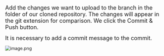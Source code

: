 <FONT SIZE=4>Add the changes we want to upload to the branch in the folder of our cloned repository. The changes will appear in the git extension for comparison. We click the Commit & Push button.</font>

<FONT SIZE=4>It is necessary to add a commit message to the commit.</font>

![image.png](/Utilities/VSCode-for-Salesforce/.imgs/commitVS.png)